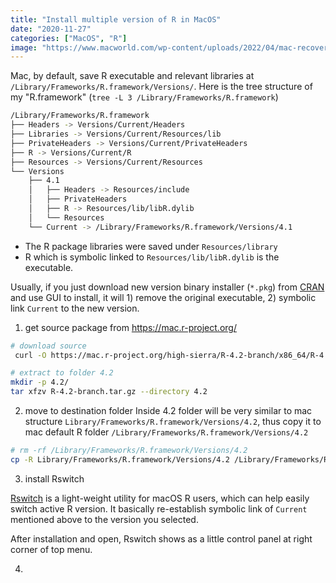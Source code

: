 ```yaml
---
title: "Install multiple version of R in MacOS"
date: "2020-11-27"
categories: ["MacOS", "R"]
image: "https://www.macworld.com/wp-content/uploads/2022/04/mac-recovery-mode.jpg"
---
```


Mac, by default, save R executable and relevant libraries at `/Library/Frameworks/R.framework/Versions/`. Here is the tree structure of my "R.framework" (`tree -L 3 /Library/Frameworks/R.framework`)

```sh
/Library/Frameworks/R.framework
├── Headers -> Versions/Current/Headers
├── Libraries -> Versions/Current/Resources/lib
├── PrivateHeaders -> Versions/Current/PrivateHeaders
├── R -> Versions/Current/R
├── Resources -> Versions/Current/Resources
└── Versions
    ├── 4.1
    │   ├── Headers -> Resources/include
    │   ├── PrivateHeaders
    │   ├── R -> Resources/lib/libR.dylib
    │   └── Resources
    └── Current -> /Library/Frameworks/R.framework/Versions/4.1
```

-   The R package libraries were saved under `Resources/library`
-   R which is symbolic linked to `Resources/lib/libR.dylib` is the executable.

Usually, if you just download new version binary installer (`*.pkg`) from [CRAN](https://cran.r-project.org/) and use GUI to install, it will 1) remove the original executable, 2) symbolic link `Current` to the new version.

1.  get source package from https://mac.r-project.org/

```sh
# download source
 curl -O https://mac.r-project.org/high-sierra/R-4.2-branch/x86_64/R-4.2-branch.tar.gz

# extract to folder 4.2
mkdir -p 4.2/
tar xfzv R-4.2-branch.tar.gz --directory 4.2
```

2.  move to destination folder Inside 4.2 folder will be very similar to mac structure `Library/Frameworks/R.framework/Versions/4.2`, thus copy it to mac default R folder `/Library/Frameworks/R.framework/Versions/4.2`

```sh
# rm -rf /Library/Frameworks/R.framework/Versions/4.2
cp -R Library/Frameworks/R.framework/Versions/4.2 /Library/Frameworks/R.framework/Versions/
```

3.  install Rswitch

[Rswitch](https://rud.is/rswitch/) is a light-weight utility for macOS R users, which can help easily switch active R version. It basically re-establish symbolic link of `Current` mentioned above to the version you selected.

After installation and open, Rswitch shows as a little control panel at right corner of top menu.

4.  
